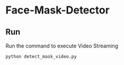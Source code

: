 # Face-Mask-Detector
## Run

Run the command to execute Video Streaming

```bash
python detect_mask_video.py
```
